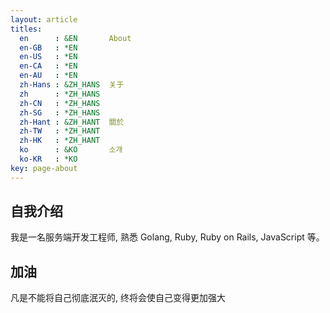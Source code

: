 ```yaml
---
layout: article
titles:
  en      : &EN       About
  en-GB   : *EN
  en-US   : *EN
  en-CA   : *EN
  en-AU   : *EN
  zh-Hans : &ZH_HANS  关于
  zh      : *ZH_HANS
  zh-CN   : *ZH_HANS
  zh-SG   : *ZH_HANS
  zh-Hant : &ZH_HANT  關於
  zh-TW   : *ZH_HANT
  zh-HK   : *ZH_HANT
  ko      : &KO       소개
  ko-KR   : *KO
key: page-about
---
```


## 自我介绍

我是一名服务端开发工程师, 熟悉 Golang, Ruby, Ruby on Rails, JavaScript 等。

## 加油

凡是不能将自己彻底泯灭的, 终将会使自己变得更加强大

<!-- Just say something about yourself. :+1:

{% highlight javascript %}
(() => console.log('hello, world!'))();
{% endhighlight %} -->
